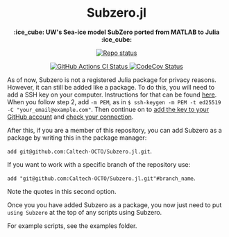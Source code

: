 <!-- Title -->
<h1 align="center">
  Subzero.jl
</h1>

<!-- description -->
<p align="center">
  <strong>:ice_cube: UW's Sea-ice model SubZero ported from MATLAB to Julia :ice_cube:</strong>
</p>

<!-- Information badges -->
<p align="center">
  <a href="https://www.repostatus.org/#active">
    <img alt="Repo status" src="https://www.repostatus.org/badges/latest/active.svg?style=flat-square" />
  </a>
</p>

<!-- CI/CD badges -->
<p align="center">
  <a href="https://github.com/Caltech-OCTO/Subzero.jl/actions/workflows/CI.yml?query=branch%3Amain">
    <img alt="GitHub Actions CI Status" src="https://github.com/Caltech-OCTO/Subzero.jl/actions/workflows/CI.yml/badge.svg?branch=main">
  </a>
  <a href="https://codecov.io/gh/Caltech-OCTO/Subzero.jl">
    <img alt="CodeCov Status" src="https://codecov.io/gh/Caltech-OCTO/Subzero.jl/branch/main/graph/badge.svg">
  </a>
</p>


As of now, Subzero is not a registered Julia package for privacy reasons. However, it can still be added like a package. To do this, you will need to add a SSH key on your computer. Instructions for that can be found [here](https://docs.github.com/en/authentication/connecting-to-github-with-ssh/generating-a-new-ssh-key-and-adding-it-to-the-ssh-agent). When you follow step 2, add `-m PEM`, as in `$ ssh-keygen -m PEM -t ed25519 -C "your_email@example.com"`. Then continue on to [add the key to your GitHub account](https://docs.github.com/en/authentication/connecting-to-github-with-ssh/adding-a-new-ssh-key-to-your-github-account) and [check your connection](https://docs.github.com/en/authentication/connecting-to-github-with-ssh/testing-your-ssh-connection).

After this, if you are a member of this repository, you can add Subzero as a package by writing this in the package manager: 

`add git@github.com:Caltech-OCTO/Subzero.jl.git`. 

If you want to work with a specific branch of the repository use: 

`add "git@github.com:Caltech-OCTO/Subzero.jl.git"#branch_name`. 

Note the quotes in this second option.

Once you you have added Subzero as a package, you now just need to put `using Subzero` at the top of any scripts using Subzero. 

For example scripts, see the examples folder. 
